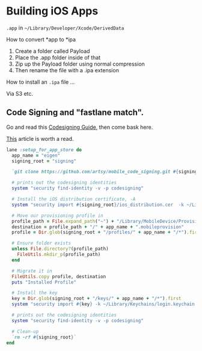 # Building iOS Apps

`.app` in `~/Library/Developer/Xcode/DerivedData`

How to convert *app to *ipa

1. Create a folder called Payload
2. Place the .app folder inside of that
3. Zip up the Payload folder using normal compression
4. Then rename the file with a .ipa extension

How to install an `.ipa` file ...

Via S3 etc.

## Code Signing and "fastlane match".

Go and read this [Codesigning Guide](https://codesigning.guide/), then come bask here.

[This](http://artsy.github.io/blog/2017/04/05/what-is-fastlane-match/) article is worth a read.

```ruby
lane :setup_for_app_store do
  app_name = "eigen"
  signing_root = "signing"

  `git clone https://github.com/artsy/mobile_code_signing.git #{signing_root}`

  # prints out the codesigning identities
  system "security find-identity -v -p codesigning"

  # Install the iOS distribution certificate, -A
  system "security import #{signing_root}/ios_distribution.cer  -k ~/Library/Keychains/login.keychain -A"

  # Move our provisioning profile in
  profile_path = File.expand_path("~") + "/Library/MobileDevice/Provisioning Profiles/"
  destination = profile_path + "/" + app_name + ".mobileprovision"
  profile = Dir.glob(signing_root + "/profiles/" + app_name + "/*").first

  # Ensure folder exists
  unless File.directory?(profile_path)
    FileUtils.mkdir_p(profile_path)
  end

  # Migrate it in
  FileUtils.copy profile, destination
  puts "Installed Profile"

  # Install the key
  key = Dir.glob(signing_root + "/keys/" + app_name + "/*").first
  system "security import #{key} -k ~/Library/Keychains/login.keychain -P #{ENV['MATCH_PASSWORD']}  -A "

  # prints out the codesigning identities
  system "security find-identity -v -p codesigning"

  # Clean-up
  `rm -rf #{signing_root}`
end
```